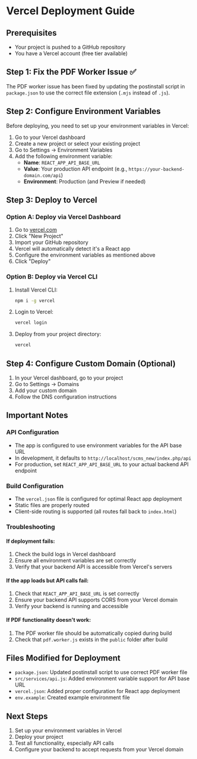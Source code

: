 # Vercel Deployment Guide

## Prerequisites
- Your project is pushed to a GitHub repository
- You have a Vercel account (free tier available)

## Step 1: Fix the PDF Worker Issue ✅
The PDF worker issue has been fixed by updating the postinstall script in `package.json` to use the correct file extension (`.mjs` instead of `.js`).

## Step 2: Configure Environment Variables
Before deploying, you need to set up your environment variables in Vercel:

1. Go to your Vercel dashboard
2. Create a new project or select your existing project
3. Go to Settings → Environment Variables
4. Add the following environment variable:
   - **Name**: `REACT_APP_API_BASE_URL`
   - **Value**: Your production API endpoint (e.g., `https://your-backend-domain.com/api`)
   - **Environment**: Production (and Preview if needed)

## Step 3: Deploy to Vercel

### Option A: Deploy via Vercel Dashboard
1. Go to [vercel.com](https://vercel.com)
2. Click "New Project"
3. Import your GitHub repository
4. Vercel will automatically detect it's a React app
5. Configure the environment variables as mentioned above
6. Click "Deploy"

### Option B: Deploy via Vercel CLI
1. Install Vercel CLI:
   ```bash
   npm i -g vercel
   ```

2. Login to Vercel:
   ```bash
   vercel login
   ```

3. Deploy from your project directory:
   ```bash
   vercel
   ```

## Step 4: Configure Custom Domain (Optional)
1. In your Vercel dashboard, go to your project
2. Go to Settings → Domains
3. Add your custom domain
4. Follow the DNS configuration instructions

## Important Notes

### API Configuration
- The app is configured to use environment variables for the API base URL
- In development, it defaults to `http://localhost/scms_new/index.php/api`
- For production, set `REACT_APP_API_BASE_URL` to your actual backend API endpoint

### Build Configuration
- The `vercel.json` file is configured for optimal React app deployment
- Static files are properly routed
- Client-side routing is supported (all routes fall back to `index.html`)

### Troubleshooting

#### If deployment fails:
1. Check the build logs in Vercel dashboard
2. Ensure all environment variables are set correctly
3. Verify that your backend API is accessible from Vercel's servers

#### If the app loads but API calls fail:
1. Check that `REACT_APP_API_BASE_URL` is set correctly
2. Ensure your backend API supports CORS from your Vercel domain
3. Verify your backend is running and accessible

#### If PDF functionality doesn't work:
1. The PDF worker file should be automatically copied during build
2. Check that `pdf.worker.js` exists in the `public` folder after build

## Files Modified for Deployment
- `package.json`: Updated postinstall script to use correct PDF worker file
- `src/services/api.js`: Added environment variable support for API base URL
- `vercel.json`: Added proper configuration for React app deployment
- `env.example`: Created example environment file

## Next Steps
1. Set up your environment variables in Vercel
2. Deploy your project
3. Test all functionality, especially API calls
4. Configure your backend to accept requests from your Vercel domain